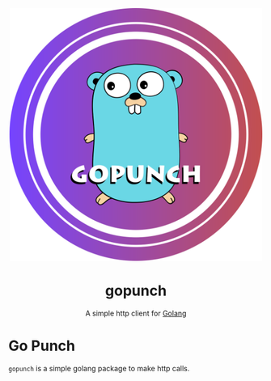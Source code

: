 <p align="center">
  <a href="https://github.com/haquenafeem/gopunch">
    <img alt="gopunch" src="https://github.com/haquenafeem/gopunch/blob/main/assets/banner.png" width="500">
  </a>
</p>

<h1 align="center">
  gopunch
</h1>

<p align="center">
  A simple http client for <a href="https://golang.org/">Golang</a>
</p>

# Go Punch
`gopunch` is a simple golang package to make http calls.
